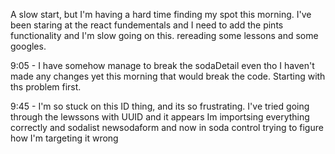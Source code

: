 A slow start, but I'm having a hard time finding my spot this morning. I've been staring at the react fundementals and I need to add the pints functionality and I'm slow going on this.
rereading some lessons and some googles.

9:05 - I have somehow manage to break the sodaDetail even tho I haven't made any changes yet this morning that would break the code. Starting with ths problem first.

9:45 - I'm so stuck on this ID thing, and its so frustrating. I've tried going through the lewssons with UUID and it appears Im importsing everything correctly and sodalist newsodaform and now in soda control trying to figure how I'm targeting it wrong
